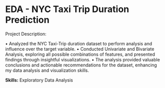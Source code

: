 # EDA - NYC Taxi Trip Duration Prediction
Project Description:

•	Analyzed the NYC Taxi-Trip duration dataset to perform analysis and influence over the target variable.
•	Conducted Univariate and Bivariate Analysis, exploring all possible combinations of features, and presented findings through insightful visualizations. 
•	The analysis provided valuable conclusions and actionable recommendations for the dataset, enhancing my data analysis and visualization skills.

**Skills:** Exploratory Data Analysis
